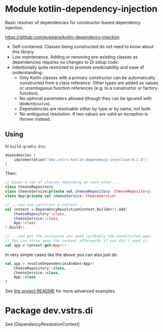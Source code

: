 # Module kotlin-dependency-injection

Basic resolver of dependencies for constructor-based dependency injection.

<https://github.com/evestera/kotlin-dependency-injection>

- Self-contained. Classes being constructed do not need to know about this library.
- Low maintenance. Adding or removing pre-existing classes as dependencies requires no changes to DI setup code.
- Intentionally quite restricted to promote predictability and ease of understanding:
    - Only Kotlin classes with a primary constructor can be automatically constructed from a class reference.
      Other types are added as values or unambiguous function references (e.g. to a constructor or factory function).
    - No optional parameters allowed (though they can be ignored with `@DoNotResolve`).
    - Dependencies are resolvable *either* by type or by name, not both.
    - No ambiguous resolution. If two values are valid an exception is thrown instead.

## Using

In `build.gradle.kts`:

```kts
dependencies {
    implementation("dev.vstrs:kotlin-dependency-injection:0.1.0")
}
```

Then:

```kt
// Given a set of classes depending on each other...
class CheeseRepository
class CheeseService(private val cheeseRepository: CheeseRepository)
class App(private val cheeseService: CheeseService)

// ...you can construct a context...
val context = DependencyResolutionContext.Builder().add(
    CheeseRepository::class,
    CheeseService::class,
    App::class
).build()

// ...and get the instances you need (probably the constructed app).
// You can throw away the context afterwards if you don't need it.
val app = context.get<App>()
 ```

In very simple cases like the above you can also just do

```kt
val app = resolveDependenciesAndGet<App>(
    CheeseRepository::class,
    CheeseService::class,
    App::class
)
```

See [the project README](https://github.com/evestera/kotlin-dependency-injection/blob/main/README.md)
for more advanced examples.

# Package dev.vstrs.di

See [DependencyResolutionContext]
